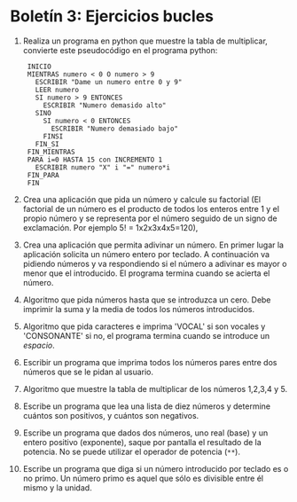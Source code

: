 # Boletín 3: Ejercicios bucles

1. Realiza un programa en python que muestre la tabla de multiplicar, convierte este pseudocódigo en el programa python:

		INICIO
		MIENTRAS numero < 0 O numero > 9
		  ESCRIBIR "Dame un numero entre 0 y 9"
		  LEER numero 
		  SI numero > 9 ENTONCES
		    ESCRIBIR "Numero demasido alto"
		  SINO 
		    SI numero < 0 ENTONCES
		      ESCRIBIR "Numero demasiado bajo"
		    FINSI
		  FIN_SI
		FIN_MIENTRAS
		PARA i=0 HASTA 15 con INCREMENTO 1 
		  ESCRIBIR numero "X" i "=" numero*i
		FIN_PARA
		FIN

2. Crea una aplicación que pida un número y calcule su factorial (El factorial de un número es el producto de todos los enteros entre 1 y el propio número y se representa por el número seguido de un signo de exclamación. Por ejemplo 5! = 1x2x3x4x5=120),

3. Crea una aplicación que permita adivinar un número. En primer lugar la aplicación solicita un número entero por teclado. A continuación va pidiendo números y va respondiendo si el número a adivinar es mayor o menor que el introducido. El programa termina cuando se acierta el número.

4. Algoritmo que pida números hasta que se introduzca un cero. Debe imprimir la suma y la media de todos los números introducidos.

5. Algoritmo que pida caracteres e imprima 'VOCAL' si son vocales y 'CONSONANTE' si no, el programa termina cuando se introduce un *espacio*.

6. Escribir un programa que imprima todos los números pares entre dos números que se le pidan al usuario.

7. Algoritmo que muestre la tabla de multiplicar de los números 1,2,3,4 y 5.

8. Escribe un programa que lea una lista de diez números y determine cuántos son positivos, y cuántos son negativos.

9. Escribe un programa que dados dos números, uno real (base) y un entero positivo (exponente), saque por pantalla el resultado de la potencia. No se puede utilizar el operador de potencia (`**`).

10. Escribe un programa que diga si un número introducido por teclado es o no primo. Un número primo es aquel que sólo es divisible entre él mismo y la
unidad.

